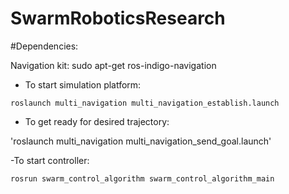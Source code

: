 # SwarmRoboticsResearch

#Dependencies:

Navigation kit: sudo apt-get ros-indigo-navigation


- To start simulation platform:

`roslaunch multi_navigation multi_navigation_establish.launch`

- To get ready for desired trajectory:

'roslaunch multi_navigation multi_navigation_send_goal.launch'

-To start controller:

`rosrun swarm_control_algorithm swarm_control_algorithm_main`